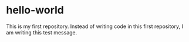 # hello-world
This is my first repository.
Instead of writing code in this first repository, I am writing this test message.
